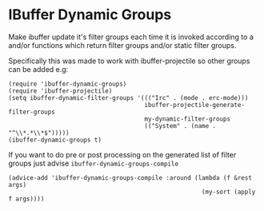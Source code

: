 # IBuffer Dynamic Groups
Make ibuffer update it's filter groups each time it is invoked according to a and/or functions which return filter groups and/or static filter groups.

Specifically this was made to work with ibuffer-projectile so other groups can be added e.g:
```elisp
(require 'ibuffer-dynamic-groups)
(require 'ibuffer-projectile)
(setq ibuffer-dynamic-filter-groups '((("Irc" . (mode . erc-mode)))
                                      ibuffer-projectile-generate-filter-groups
                                      my-dynamic-filter-groups
                                      (("System" . (name . "^\\*.*\\*$")))))
(ibuffer-dynamic-groups t)
```

If you want to do pre or post processing on the generated list of filter groups just advise `ibuffer-dynamic-groups-compile`
```elisp
(advice-add 'ibuffer-dynamic-groups-compile :around (lambda (f &rest args)
                                                      (my-sort (apply f args))))
```
